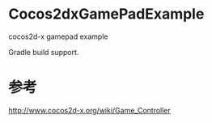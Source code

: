 # Cocos2dxGamePadExample
cocos2d-x gamepad example

Gradle build support.

# 参考
http://www.cocos2d-x.org/wiki/Game_Controller
